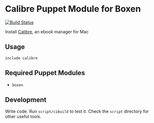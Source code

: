 # Calibre Puppet Module for Boxen

[![Build Status](https://travis-ci.org/petems/puppet-calibre.png?branch=master)](https://travis-ci.org/petems/puppet-calibre)

Install [Calibre](http://calibre-ebook.com/), an ebook manager for Mac

## Usage

```puppet
include calibre
```

## Required Puppet Modules

* `boxen`

## Development

Write code. Run `script/cibuild` to test it. Check the `script`
directory for other useful tools.
